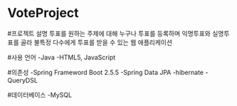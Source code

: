 # VoteProject

#프로젝트 설명
투표를 원하는 주제에 대해 누구나 투표를 등록하며 익명투표와 실명투표를 골라 불특정 다수에게 투표를 받을 수 있는 웹 애플리케이션

#사용 언어
-Java
-HTML5, JavaScript

#의존성
-Spring Frameword Boot 2.5.5
-Spring Data JPA
-hibernate
-QueryDSL

#데이터베이스
-MySQL
